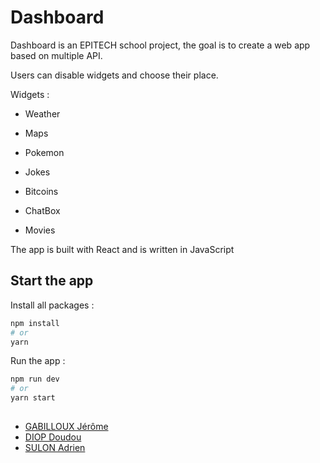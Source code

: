 # Dashboard

Dashboard is an EPITECH school project, the goal is to create a web app based on multiple API.

Users can disable widgets and choose their place. 

Widgets : 

- Weather

- Maps

- Pokemon

- Jokes

- Bitcoins

- ChatBox

- Movies

The app is built with React and is written in JavaScript

## Start the app

Install all packages :

```bash
npm install
# or
yarn
```

Run the app :

```bash
npm run dev
# or
yarn start
```

##

- [GABILLOUX Jérôme](https://github.com/jgabilloux)
- [DIOP Doudou](https://github.com/Douzdiop)
- [SULON Adrien](https://github.com/asulon1)
